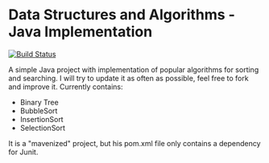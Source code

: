 # Data Structures and Algorithms - Java Implementation

[![Build Status](https://travis-ci.org/rafaelcfreire/Java-Algorithms.png)](https://travis-ci.org/rafaelcfreire/java_algorithms)


A simple Java project with implementation of popular algorithms for sorting and searching. I will try to update it as often as possible, feel free to fork and improve it.
Currently contains:
* Binary Tree
* BubbleSort
* InsertionSort
* SelectionSort

It is a "mavenized" project, but his pom.xml file only contains a dependency for Junit. 
